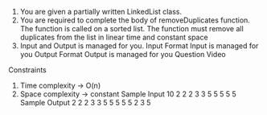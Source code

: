 1. You are given a partially written LinkedList class.
2. You are required to complete the body of removeDuplicates function. The function is called on a sorted list. The function must remove all duplicates from the list in linear time and constant space
3. Input and Output is managed for you.
   Input Format
   Input is managed for you
   Output Format
   Output is managed for you
   Question Video

Constraints

1. Time complexity -> O(n)
2. Space complexity -> constant
   Sample Input
   10
   2 2 2 3 3 5 5 5 5 5
   Sample Output
   2 2 2 3 3 5 5 5 5 5
   2 3 5
